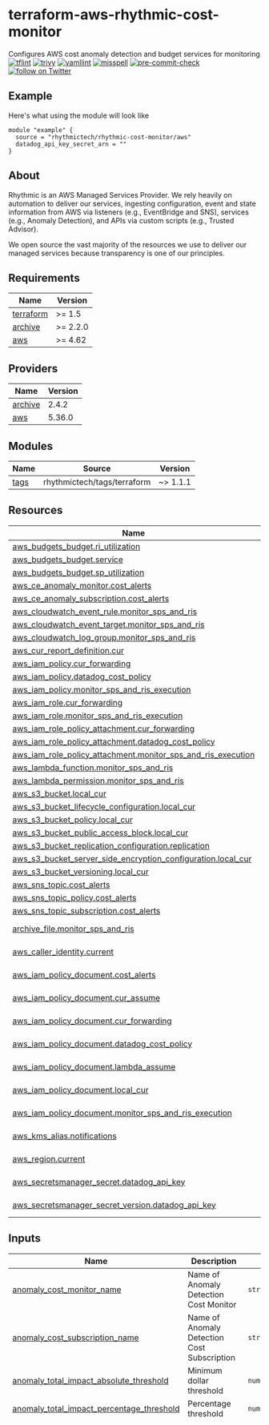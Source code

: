 # terraform-aws-rhythmic-cost-monitor
Configures AWS cost anomaly detection and budget services for monitoring
[![tflint](https://github.com/rhythmictech/terraform-aws-rhythmic-cost-monitor/actions/workflows/tflint.yaml/badge.svg)](https://github.com/rhythmictech/terraform-aws-rhythmic-cost-monitor/actions/workflows/tflint.yaml)
[![trivy](https://github.com/rhythmictech/terraform-aws-rhythmic-cost-monitor/actions/workflows/trivy.yaml/badge.svg)](https://github.com/rhythmictech/terraform-aws-rhythmic-cost-monitor/actions/workflows/trivy.yaml)
[![yamllint](https://github.com/rhythmictech/terraform-aws-rhythmic-cost-monitor/actions/workflows/yamllint.yaml/badge.svg)](https://github.com/rhythmictech/terraform-aws-rhythmic-cost-monitor/actions/workflows/yamllint.yaml)
[![misspell](https://github.com/rhythmictech/terraform-aws-rhythmic-cost-monitor/actions/workflows/misspell.yaml/badge.svg)](https://github.com/rhythmictech/terraform-aws-rhythmic-cost-monitor/actions/workflows/misspell.yaml)
[![pre-commit-check](https://github.com/rhythmictech/terraform-aws-rhythmic-cost-monitor/actions/workflows/pre-commit-check.yaml/badge.svg)](https://github.com/rhythmictech/terraform-aws-rhythmic-cost-monitor/actions/workflows/pre-commit-check.yaml)
<a href="https://twitter.com/intent/follow?screen_name=RhythmicTech"><img src="https://img.shields.io/twitter/follow/RhythmicTech?style=social&logo=twitter" alt="follow on Twitter"></a>

## Example
Here's what using the module will look like
```hcl
module "example" {
  source = "rhythmictech/rhythmic-cost-monitor/aws"
  datadog_api_key_secret_arn = ""
}
```

## About
Rhythmic is an AWS Managed Services Provider. We rely heavily on automation to deliver our services, ingesting configuration, event and state information from AWS via listeners (e.g., EventBridge and SNS), services (e.g., Anomaly Detection), and APIs via custom scripts (e.g., Trusted Advisor).

We open source the vast majority of the resources we use to deliver our managed services because transparency is one of our principles.

<!-- BEGINNING OF PRE-COMMIT-TERRAFORM DOCS HOOK -->
## Requirements

| Name | Version |
|------|---------|
| <a name="requirement_terraform"></a> [terraform](#requirement\_terraform) | >= 1.5 |
| <a name="requirement_archive"></a> [archive](#requirement\_archive) | >= 2.2.0 |
| <a name="requirement_aws"></a> [aws](#requirement\_aws) | >= 4.62 |

## Providers

| Name | Version |
|------|---------|
| <a name="provider_archive"></a> [archive](#provider\_archive) | 2.4.2 |
| <a name="provider_aws"></a> [aws](#provider\_aws) | 5.36.0 |

## Modules

| Name | Source | Version |
|------|--------|---------|
| <a name="module_tags"></a> [tags](#module\_tags) | rhythmictech/tags/terraform | ~> 1.1.1 |

## Resources

| Name | Type |
|------|------|
| [aws_budgets_budget.ri_utilization](https://registry.terraform.io/providers/hashicorp/aws/latest/docs/resources/budgets_budget) | resource |
| [aws_budgets_budget.service](https://registry.terraform.io/providers/hashicorp/aws/latest/docs/resources/budgets_budget) | resource |
| [aws_budgets_budget.sp_utilization](https://registry.terraform.io/providers/hashicorp/aws/latest/docs/resources/budgets_budget) | resource |
| [aws_ce_anomaly_monitor.cost_alerts](https://registry.terraform.io/providers/hashicorp/aws/latest/docs/resources/ce_anomaly_monitor) | resource |
| [aws_ce_anomaly_subscription.cost_alerts](https://registry.terraform.io/providers/hashicorp/aws/latest/docs/resources/ce_anomaly_subscription) | resource |
| [aws_cloudwatch_event_rule.monitor_sps_and_ris](https://registry.terraform.io/providers/hashicorp/aws/latest/docs/resources/cloudwatch_event_rule) | resource |
| [aws_cloudwatch_event_target.monitor_sps_and_ris](https://registry.terraform.io/providers/hashicorp/aws/latest/docs/resources/cloudwatch_event_target) | resource |
| [aws_cloudwatch_log_group.monitor_sps_and_ris](https://registry.terraform.io/providers/hashicorp/aws/latest/docs/resources/cloudwatch_log_group) | resource |
| [aws_cur_report_definition.cur](https://registry.terraform.io/providers/hashicorp/aws/latest/docs/resources/cur_report_definition) | resource |
| [aws_iam_policy.cur_forwarding](https://registry.terraform.io/providers/hashicorp/aws/latest/docs/resources/iam_policy) | resource |
| [aws_iam_policy.datadog_cost_policy](https://registry.terraform.io/providers/hashicorp/aws/latest/docs/resources/iam_policy) | resource |
| [aws_iam_policy.monitor_sps_and_ris_execution](https://registry.terraform.io/providers/hashicorp/aws/latest/docs/resources/iam_policy) | resource |
| [aws_iam_role.cur_forwarding](https://registry.terraform.io/providers/hashicorp/aws/latest/docs/resources/iam_role) | resource |
| [aws_iam_role.monitor_sps_and_ris_execution](https://registry.terraform.io/providers/hashicorp/aws/latest/docs/resources/iam_role) | resource |
| [aws_iam_role_policy_attachment.cur_forwarding](https://registry.terraform.io/providers/hashicorp/aws/latest/docs/resources/iam_role_policy_attachment) | resource |
| [aws_iam_role_policy_attachment.datadog_cost_policy](https://registry.terraform.io/providers/hashicorp/aws/latest/docs/resources/iam_role_policy_attachment) | resource |
| [aws_iam_role_policy_attachment.monitor_sps_and_ris_execution](https://registry.terraform.io/providers/hashicorp/aws/latest/docs/resources/iam_role_policy_attachment) | resource |
| [aws_lambda_function.monitor_sps_and_ris](https://registry.terraform.io/providers/hashicorp/aws/latest/docs/resources/lambda_function) | resource |
| [aws_lambda_permission.monitor_sps_and_ris](https://registry.terraform.io/providers/hashicorp/aws/latest/docs/resources/lambda_permission) | resource |
| [aws_s3_bucket.local_cur](https://registry.terraform.io/providers/hashicorp/aws/latest/docs/resources/s3_bucket) | resource |
| [aws_s3_bucket_lifecycle_configuration.local_cur](https://registry.terraform.io/providers/hashicorp/aws/latest/docs/resources/s3_bucket_lifecycle_configuration) | resource |
| [aws_s3_bucket_policy.local_cur](https://registry.terraform.io/providers/hashicorp/aws/latest/docs/resources/s3_bucket_policy) | resource |
| [aws_s3_bucket_public_access_block.local_cur](https://registry.terraform.io/providers/hashicorp/aws/latest/docs/resources/s3_bucket_public_access_block) | resource |
| [aws_s3_bucket_replication_configuration.replication](https://registry.terraform.io/providers/hashicorp/aws/latest/docs/resources/s3_bucket_replication_configuration) | resource |
| [aws_s3_bucket_server_side_encryption_configuration.local_cur](https://registry.terraform.io/providers/hashicorp/aws/latest/docs/resources/s3_bucket_server_side_encryption_configuration) | resource |
| [aws_s3_bucket_versioning.local_cur](https://registry.terraform.io/providers/hashicorp/aws/latest/docs/resources/s3_bucket_versioning) | resource |
| [aws_sns_topic.cost_alerts](https://registry.terraform.io/providers/hashicorp/aws/latest/docs/resources/sns_topic) | resource |
| [aws_sns_topic_policy.cost_alerts](https://registry.terraform.io/providers/hashicorp/aws/latest/docs/resources/sns_topic_policy) | resource |
| [aws_sns_topic_subscription.cost_alerts](https://registry.terraform.io/providers/hashicorp/aws/latest/docs/resources/sns_topic_subscription) | resource |
| [archive_file.monitor_sps_and_ris](https://registry.terraform.io/providers/hashicorp/archive/latest/docs/data-sources/file) | data source |
| [aws_caller_identity.current](https://registry.terraform.io/providers/hashicorp/aws/latest/docs/data-sources/caller_identity) | data source |
| [aws_iam_policy_document.cost_alerts](https://registry.terraform.io/providers/hashicorp/aws/latest/docs/data-sources/iam_policy_document) | data source |
| [aws_iam_policy_document.cur_assume](https://registry.terraform.io/providers/hashicorp/aws/latest/docs/data-sources/iam_policy_document) | data source |
| [aws_iam_policy_document.cur_forwarding](https://registry.terraform.io/providers/hashicorp/aws/latest/docs/data-sources/iam_policy_document) | data source |
| [aws_iam_policy_document.datadog_cost_policy](https://registry.terraform.io/providers/hashicorp/aws/latest/docs/data-sources/iam_policy_document) | data source |
| [aws_iam_policy_document.lambda_assume](https://registry.terraform.io/providers/hashicorp/aws/latest/docs/data-sources/iam_policy_document) | data source |
| [aws_iam_policy_document.local_cur](https://registry.terraform.io/providers/hashicorp/aws/latest/docs/data-sources/iam_policy_document) | data source |
| [aws_iam_policy_document.monitor_sps_and_ris_execution](https://registry.terraform.io/providers/hashicorp/aws/latest/docs/data-sources/iam_policy_document) | data source |
| [aws_kms_alias.notifications](https://registry.terraform.io/providers/hashicorp/aws/latest/docs/data-sources/kms_alias) | data source |
| [aws_region.current](https://registry.terraform.io/providers/hashicorp/aws/latest/docs/data-sources/region) | data source |
| [aws_secretsmanager_secret.datadog_api_key](https://registry.terraform.io/providers/hashicorp/aws/latest/docs/data-sources/secretsmanager_secret) | data source |
| [aws_secretsmanager_secret_version.datadog_api_key](https://registry.terraform.io/providers/hashicorp/aws/latest/docs/data-sources/secretsmanager_secret_version) | data source |

## Inputs

| Name | Description | Type | Default | Required |
|------|-------------|------|---------|:--------:|
| <a name="input_anomaly_cost_monitor_name"></a> [anomaly\_cost\_monitor\_name](#input\_anomaly\_cost\_monitor\_name) | Name of Anomaly Detection Cost Monitor | `string` | `"Rhythmic-DefaultAnomalyMonitor"` | no |
| <a name="input_anomaly_cost_subscription_name"></a> [anomaly\_cost\_subscription\_name](#input\_anomaly\_cost\_subscription\_name) | Name of Anomaly Detection Cost Subscription | `string` | `"Rhythmic-DefaultAnomalySubscription"` | no |
| <a name="input_anomaly_total_impact_absolute_threshold"></a> [anomaly\_total\_impact\_absolute\_threshold](#input\_anomaly\_total\_impact\_absolute\_threshold) | Minimum dollar threshold | `number` | `100` | no |
| <a name="input_anomaly_total_impact_percentage_threshold"></a> [anomaly\_total\_impact\_percentage\_threshold](#input\_anomaly\_total\_impact\_percentage\_threshold) | Percentage threshold | `number` | `10` | no |
| <a name="input_aws_service_shorthand_map"></a> [aws\_service\_shorthand\_map](#input\_aws\_service\_shorthand\_map) | Map of shorthand notation for AWS services to their long form AWS services in cost and usage reporting, sorted alphabetically with lowercase keys | `map(string)` | <pre>{<br>  "apiGateway": "Amazon API Gateway",<br>  "appFlow": "Amazon AppFlow",<br>  "appRunner": "AWS App Runner",<br>  "appSync": "AWS AppSync",<br>  "athena": "Amazon Athena",<br>  "backup": "AWS Backup",<br>  "braket": "Amazon Braket",<br>  "chime": "Amazon Chime",<br>  "cloudFront": "Amazon CloudFront",<br>  "cloudWatch": "Amazon CloudWatch",<br>  "codeArtifact": "AWS CodeArtifact",<br>  "codeBuild": "AWS CodeBuild",<br>  "codeCommit": "AWS CodeCommit",<br>  "codeDeploy": "AWS CodeDeploy",<br>  "codePipeline": "AWS CodePipeline",<br>  "codeStar": "AWS CodeStar",<br>  "comprehend": "Amazon Comprehend",<br>  "connect": "Amazon Connect",<br>  "dataPipeline": "AWS Data Pipeline",<br>  "datadog": "Datadog",<br>  "deepComposer": "AWS DeepComposer",<br>  "deepLens": "AWS DeepLens",<br>  "deepRacer": "AWS DeepRacer",<br>  "detective": "Amazon Detective",<br>  "directConnect": "AWS Direct Connect",<br>  "dms": "AWS Database Migration Service",<br>  "documentDB": "Amazon DocumentDB",<br>  "dynamodb": "Amazon DynamoDB",<br>  "ec2": "Amazon Elastic Compute Cloud - Compute",<br>  "ecs": "Amazon Elastic Container Service",<br>  "efs": "Amazon Elastic File System",<br>  "eks": "Amazon Elastic Kubernetes Service",<br>  "elasticache": "Amazon ElastiCache",<br>  "emr": "Amazon Elastic MapReduce",<br>  "es": "Amazon Elasticsearch Service",<br>  "fargate": "AWS Fargate",<br>  "forecast": "Amazon Forecast",<br>  "fsx": "Amazon FSx",<br>  "gameLift": "Amazon GameLift",<br>  "glue": "AWS Glue",<br>  "greengrass": "AWS Greengrass",<br>  "guardDuty": "Amazon GuardDuty",<br>  "healthLake": "Amazon HealthLake",<br>  "honeycode": "Amazon Honeycode",<br>  "iam": "AWS Identity and Access Management",<br>  "inspector": "Amazon Inspector",<br>  "iot1Click": "AWS IoT 1-Click",<br>  "iotAnalytics": "AWS IoT Analytics",<br>  "iotButton": "AWS IoT Button",<br>  "iotCore": "AWS IoT Core",<br>  "iotDeviceManagement": "AWS IoT Device Management",<br>  "iotEvents": "AWS IoT Events",<br>  "iotSiteWise": "AWS IoT SiteWise",<br>  "iotThingsGraph": "AWS IoT Things Graph",<br>  "ivs": "Amazon Interactive Video Service",<br>  "kendra": "Amazon Kendra",<br>  "kinesis": "Amazon Kinesis",<br>  "kms": "AWS Key Management Service",<br>  "lambda": "AWS Lambda",<br>  "lex": "Amazon Lex",<br>  "lightsail": "Amazon Lightsail",<br>  "lookoutForVision": "Amazon Lookout for Vision",<br>  "lumberyard": "Amazon Lumberyard",<br>  "macie": "Amazon Macie",<br>  "managedBlockchain": "Amazon Managed Blockchain",<br>  "mq": "Amazon MQ",<br>  "msk": "Amazon Managed Streaming for Apache Kafka",<br>  "neptune": "Amazon Neptune",<br>  "opensearch": "Amazon OpenSearch Service",<br>  "outposts": "AWS Outposts",<br>  "pinpoint": "Amazon Pinpoint",<br>  "polly": "Amazon Polly",<br>  "qldb": "Amazon Quantum Ledger Database",<br>  "qls": "AWS Quantum Ledger Service",<br>  "quicksight": "Amazon QuickSight",<br>  "rds": "Amazon Relational Database Service",<br>  "redshift": "Amazon Redshift",<br>  "rekognition": "Amazon Rekognition",<br>  "robomaker": "AWS RoboMaker",<br>  "route53": "Amazon Route 53",<br>  "s3": "Amazon Simple Storage Service",<br>  "s3Outposts": "Amazon S3 on Outposts",<br>  "sagemaker": "Amazon SageMaker",<br>  "ses": "Amazon Simple Email Service",<br>  "sesv2": "Amazon Simple Email Service v2",<br>  "shield": "AWS Shield",<br>  "snowball": "AWS Snowball",<br>  "sns": "Amazon Simple Notification Service",<br>  "sqs": "Amazon Simple Queue Service",<br>  "stepFunctions": "AWS Step Functions",<br>  "storageGateway": "AWS Storage Gateway",<br>  "sumerian": "Amazon Sumerian",<br>  "swf": "Amazon Simple Workflow Service",<br>  "textract": "Amazon Textract",<br>  "timestream": "Amazon Timestream",<br>  "transcribe": "Amazon Transcribe",<br>  "transcribeMedical": "Amazon Transcribe Medical",<br>  "transfer": "AWS Transfer for SFTP",<br>  "translate": "Amazon Translate",<br>  "vpn": "AWS VPN",<br>  "waf": "AWS WAF",<br>  "wellArchitectedTool": "AWS Well-Architected Tool",<br>  "workDocs": "Amazon WorkDocs",<br>  "workLink": "Amazon WorkLink",<br>  "workMail": "Amazon WorkMail",<br>  "workSpaces": "Amazon WorkSpaces",<br>  "xRay": "AWS X-Ray",<br>  "zocalo": "Amazon Zocalo"<br>}</pre> | no |
| <a name="input_cur_forwarding_bucket_arn"></a> [cur\_forwarding\_bucket\_arn](#input\_cur\_forwarding\_bucket\_arn) | S3 bucket ARN where CUR data will be forwarded | `string` | `null` | no |
| <a name="input_datadog_api_key_secret_arn"></a> [datadog\_api\_key\_secret\_arn](#input\_datadog\_api\_key\_secret\_arn) | ARN of the AWS Secret containing the Datadog API key | `string` | n/a | yes |
| <a name="input_enable_cur_collection"></a> [enable\_cur\_collection](#input\_enable\_cur\_collection) | Enable Cost and Usage Report collection for aggregation in a QuickSight CUDOS project. Be mindful of existing CUR collection processes before enabling. | `bool` | `false` | no |
| <a name="input_enable_datadog_cost_management"></a> [enable\_datadog\_cost\_management](#input\_enable\_datadog\_cost\_management) | Enable Datadog cost management | `bool` | `false` | no |
| <a name="input_expiring_sps_and_ris_alert_exp"></a> [expiring\_sps\_and\_ris\_alert\_exp](#input\_expiring\_sps\_and\_ris\_alert\_exp) | Alert expiration threshold for SPs and RIs | `number` | `7` | no |
| <a name="input_expiring_sps_and_ris_warning_exp"></a> [expiring\_sps\_and\_ris\_warning\_exp](#input\_expiring\_sps\_and\_ris\_warning\_exp) | Warning expiration threshold for SPs and RIs | `number` | `30` | no |
| <a name="input_monitor_ri_utilization"></a> [monitor\_ri\_utilization](#input\_monitor\_ri\_utilization) | Enable monitoring of Reserved Instances Utilization | `bool` | `false` | no |
| <a name="input_monitor_sp_utilization"></a> [monitor\_sp\_utilization](#input\_monitor\_sp\_utilization) | Enable monitoring of Savings Plan Utilization | `bool` | `false` | no |
| <a name="input_name_prefix"></a> [name\_prefix](#input\_name\_prefix) | Prefix for all resource names | `string` | `"rhythmic-"` | no |
| <a name="input_ri_utilization_services"></a> [ri\_utilization\_services](#input\_ri\_utilization\_services) | List of services for Reserved Instance utilization monitoring | `list(string)` | <pre>[<br>  "ec2",<br>  "elasticache",<br>  "es",<br>  "opensearch",<br>  "rds",<br>  "redshift"<br>]</pre> | no |
| <a name="input_service_budgets"></a> [service\_budgets](#input\_service\_budgets) | Map of service budgets | <pre>map(object({<br>    time_unit : string<br>    limit_amount : string<br>    limit_unit : string<br>    threshold : number<br>    threshold_type : string<br>    notification_type : string<br>  }))</pre> | <pre>{<br>  "ec2": {<br>    "limit_amount": "5",<br>    "limit_unit": "USD",<br>    "notification_type": "ACTUAL",<br>    "threshold": 90,<br>    "threshold_type": "PERCENTAGE",<br>    "time_unit": "MONTHLY"<br>  }<br>}</pre> | no |
| <a name="input_tags"></a> [tags](#input\_tags) | User-Defined tags | `map(string)` | `{}` | no |

## Outputs

No outputs.
<!-- END OF PRE-COMMIT-TERRAFORM DOCS HOOK -->

## Getting Started
This workflow has a few prerequisites which are installed through the `./bin/install-x.sh` scripts and are linked below. The install script will also work on your local machine. 

- [pre-commit](https://pre-commit.com)
- [terraform](https://terraform.io)
- [tfenv](https://github.com/tfutils/tfenv)
- [terraform-docs](https://github.com/segmentio/terraform-docs)
- [tfsec](https://github.com/tfsec/tfsec)
- [tflint](https://github.com/terraform-linters/tflint)

We use `tfenv` to manage `terraform` versions, so the version is defined in the `versions.tf` and `tfenv` installs the latest compliant version.
`pre-commit` is like a package manager for scripts that integrate with git hooks. We use them to run the rest of the tools before apply. 
`terraform-docs` creates the beautiful docs (above),  `tfsec` scans for security no-nos, `tflint` scans for best practices. 
